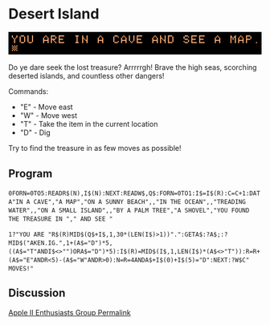 # Desert Island

![image](media/desert-island.png "Desert Island Image")

Do ye dare seek the lost treasure? Arrrrrgh! Brave the high seas, scorching deserted islands, and countless other dangers!

Commands: 
* "E" - Move east
* "W" - Move west
* "T" - Take the item in the current location
* "D" - Dig

Try to find the treasure in as few moves as possible!

## Program

`0FORN=0TO5:READR$(N),I$(N):NEXT:READW$,Q$:FORN=0TO1:I$=I$(R):C=C+1:DATA"IN A CAVE","A MAP","ON A SUNNY BEACH",,"IN THE OCEAN",,"TREADING WATER",,"ON A SMALL ISLAND",,"BY A PALM TREE","A SHOVEL","YOU FOUND THE TREASURE IN "," AND SEE "`

`1?"YOU ARE "R$(R)MID$(Q$+I$,1,30*(LEN(I$)>1))".":GETA$:?A$;:?MID$("AKEN.IG.",1+(A$="D")*5,((A$="T"ANDI$<>"")ORA$="D")*5):I$(R)=MID$(I$,1,LEN(I$)*(A$<>"T")):R=R+(A$="E"ANDR<5)-(A$="W"ANDR>0):N=R=4ANDA$+I$(0)+I$(5)="D":NEXT:?W$C" MOVES!"`

## Discussion

[Apple II Enthusiasts Group Permalink](https://www.facebook.com/groups/5251478676/permalink/10158444047953677/)
